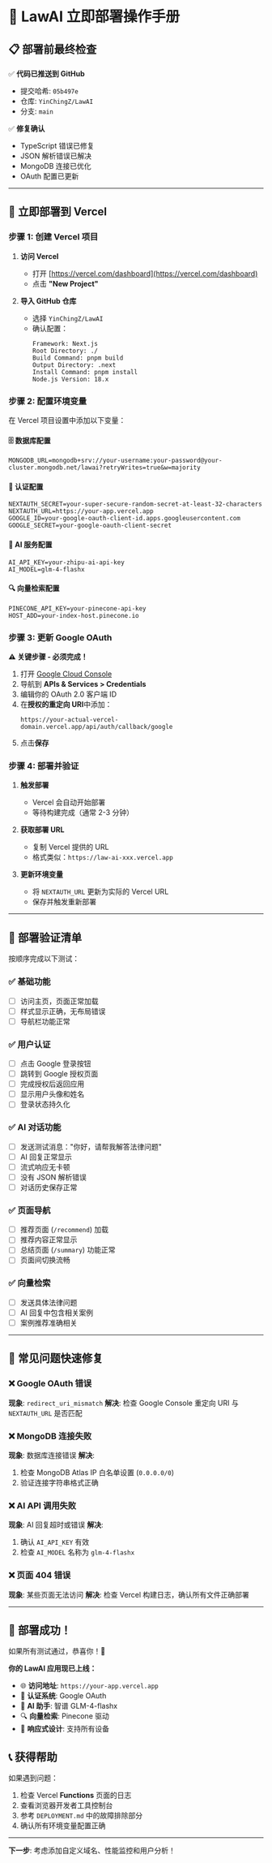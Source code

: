 # 🎯 LawAI 立即部署操作手册

## 📋 部署前最终检查

✅ **代码已推送到 GitHub**
- 提交哈希: `05b497e`
- 仓库: `YinChingZ/LawAI`
- 分支: `main`

✅ **修复确认**
- TypeScript 错误已修复
- JSON 解析错误已解决
- MongoDB 连接已优化
- OAuth 配置已更新

---

## 🚀 立即部署到 Vercel

### 步骤 1: 创建 Vercel 项目

1. **访问 Vercel**
   - 打开 [https://vercel.com/dashboard](https://vercel.com/dashboard)
   - 点击 **"New Project"**

2. **导入 GitHub 仓库**
   - 选择 `YinChingZ/LawAI`
   - 确认配置：
     ```
     Framework: Next.js
     Root Directory: ./
     Build Command: pnpm build
     Output Directory: .next
     Install Command: pnpm install
     Node.js Version: 18.x
     ```

### 步骤 2: 配置环境变量

在 Vercel 项目设置中添加以下变量：

#### 🗄️ 数据库配置
```env
MONGODB_URL=mongodb+srv://your-username:your-password@your-cluster.mongodb.net/lawai?retryWrites=true&w=majority
```

#### 🔐 认证配置
```env
NEXTAUTH_SECRET=your-super-secure-random-secret-at-least-32-characters
NEXTAUTH_URL=https://your-app.vercel.app
GOOGLE_ID=your-google-oauth-client-id.apps.googleusercontent.com
GOOGLE_SECRET=your-google-oauth-client-secret
```

#### 🤖 AI 服务配置
```env
AI_API_KEY=your-zhipu-ai-api-key
AI_MODEL=glm-4-flashx
```

#### 🔍 向量检索配置
```env
PINECONE_API_KEY=your-pinecone-api-key
HOST_ADD=your-index-host.pinecone.io
```

### 步骤 3: 更新 Google OAuth

**⚠️ 关键步骤 - 必须完成！**

1. 打开 [Google Cloud Console](https://console.cloud.google.com/)
2. 导航到 **APIs & Services > Credentials**
3. 编辑你的 OAuth 2.0 客户端 ID
4. 在**授权的重定向 URI**中添加：
   ```
   https://your-actual-vercel-domain.vercel.app/api/auth/callback/google
   ```
5. 点击**保存**

### 步骤 4: 部署并验证

1. **触发部署**
   - Vercel 会自动开始部署
   - 等待构建完成（通常 2-3 分钟）

2. **获取部署 URL**
   - 复制 Vercel 提供的 URL
   - 格式类似：`https://law-ai-xxx.vercel.app`

3. **更新环境变量**
   - 将 `NEXTAUTH_URL` 更新为实际的 Vercel URL
   - 保存并触发重新部署

---

## 🧪 部署验证清单

按顺序完成以下测试：

### ✅ 基础功能
- [ ] 访问主页，页面正常加载
- [ ] 样式显示正确，无布局错误
- [ ] 导航栏功能正常

### ✅ 用户认证  
- [ ] 点击 Google 登录按钮
- [ ] 跳转到 Google 授权页面
- [ ] 完成授权后返回应用
- [ ] 显示用户头像和姓名
- [ ] 登录状态持久化

### ✅ AI 对话功能
- [ ] 发送测试消息："你好，请帮我解答法律问题"
- [ ] AI 回复正常显示
- [ ] 流式响应无卡顿
- [ ] 没有 JSON 解析错误
- [ ] 对话历史保存正常

### ✅ 页面导航
- [ ] 推荐页面 (`/recommend`) 加载
- [ ] 推荐内容正常显示
- [ ] 总结页面 (`/summary`) 功能正常
- [ ] 页面间切换流畅

### ✅ 向量检索
- [ ] 发送具体法律问题
- [ ] AI 回复中包含相关案例
- [ ] 案例推荐准确相关

---

## 🚨 常见问题快速修复

### ❌ Google OAuth 错误
**现象**: `redirect_uri_mismatch`
**解决**: 检查 Google Console 重定向 URI 与 `NEXTAUTH_URL` 是否匹配

### ❌ MongoDB 连接失败
**现象**: 数据库连接错误
**解决**: 
1. 检查 MongoDB Atlas IP 白名单设置 (`0.0.0.0/0`)
2. 验证连接字符串格式正确

### ❌ AI API 调用失败
**现象**: AI 回复超时或错误
**解决**: 
1. 确认 `AI_API_KEY` 有效
2. 检查 `AI_MODEL` 名称为 `glm-4-flashx`

### ❌ 页面 404 错误
**现象**: 某些页面无法访问
**解决**: 检查 Vercel 构建日志，确认所有文件正确部署

---

## 🎉 部署成功！

如果所有测试通过，恭喜你！🎊

**你的 LawAI 应用现已上线：**
- 🌐 **访问地址**: `https://your-app.vercel.app`
- 🔐 **认证系统**: Google OAuth
- 🤖 **AI 助手**: 智谱 GLM-4-flashx
- 🔍 **向量检索**: Pinecone 驱动
- 📱 **响应式设计**: 支持所有设备

## 📞 获得帮助

如果遇到问题：
1. 检查 Vercel **Functions** 页面的日志
2. 查看浏览器开发者工具控制台
3. 参考 `DEPLOYMENT.md` 中的故障排除部分
4. 确认所有环境变量配置正确

---

**下一步**: 考虑添加自定义域名、性能监控和用户分析！